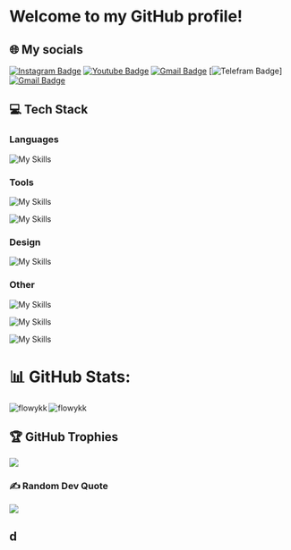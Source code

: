 # Welcome to my GitHub profile!<br>

## 🌐 My socials
[![Instagram Badge](https://img.shields.io/badge/purple?style=flat-square&logo=instagram&logoColor=white&link=https://instagram.com/kanna6501/)]([https://instagram.com/kanna6501](https://instagram.com/flowykk))
[![Youtube Badge](https://img.shields.io/badge/-koolkanna-darkred?style=flat-square&logo=youtube&logoColor=white&link=https://www.youtube.com/c/koolkanna)]([https://www.youtube.com/c/koolkanna](https://youtube.com/@flowy3681?si=aPMy0FHEv8v_1-Pa))
[![Gmail Badge](https://img.shields.io/badge/-kanna6501@gmail.com-c14438?style=flat-square&logo=Gmail&logoColor=white&link=mailto:kanna6501@gmail.com)](mailto:cristgames123@gmail.com)
[![Telefram Badge](https://img.shields.io/badge/:badgeContent?style=flat&logo=telegram&logoColor=white&labelColor=white&color=blue&link=https%3A%2F%2Fflowykk.t.me%2F)]
[![Gmail Badge](https://img.shields.io/badge/-kanna6501@gmail.com-c14438?style=flat-square&logo=Gmail&logoColor=white&link=https://flowykk.t.me/)](https://flowykk.t.me/)



## 💻 Tech Stack

### Languages
![My Skills](https://skillicons.dev/icons?i=cs,cpp,swift,kotlin,py,java,js&theme=light)

### Tools
![My Skills](https://skillicons.dev/icons?i=cmake,git,github,gitlab,gradle&theme=light)

![My Skills](https://skillicons.dev/icons?i=matlab,octave&theme=light)

### Design
![My Skills](https://skillicons.dev/icons?i=ps,ai,ae,figma,blender&theme=light)

### Other
![My Skills](https://skillicons.dev/icons?i=mysql,postgres,postman,md&theme=light)

![My Skills](https://skillicons.dev/icons?i=css,html&theme=light)

![My Skills](https://skillicons.dev/icons?i=dotnet,flask,bootstrap&theme=light)

# 📊 GitHub Stats:
<p><img align="left" src="https://github-readme-stats.vercel.app/api/top-langs?username=flowykk&theme=radical&hide_border=true&show_icons=true&locale=en&layout=compact" alt="flowykk" /></p>
<p><img align="center" src="https://github-readme-streak-stats.herokuapp.com/?user=flowykk&theme=radical&hide_border=true&locale=en&layout=compact" alt="flowykk" /></p>

## 🏆 GitHub Trophies
![](https://github-profile-trophy.vercel.app/?username=flowykk&theme=radical&no-frame=false&no-bg=true&margin-w=4)

### ✍️ Random Dev Quote
![](https://quotes-github-readme.vercel.app/api?type=horizontal&theme=radical)

## d
